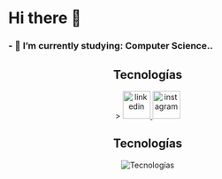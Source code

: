 <h1>Hi there 👋</h1>

<h3><b> - 🌱 I’m currently studying: Computer Science.. </b></h3>

<h2 align="center">Tecnologías</h2>
  <div align="center">>
    <a href="https://www.linkedin.com/in/umontenegro/" rel="nofollow" target="_blank">
      <img src="https://user-images.githubusercontent.com/88904952/234979284-68c11d7f-1acc-4f0c-ac78-044e1037d7b0.png" alt="linkedin" height="50" width="50" style="max-width: 100%;">
    </a>
    <a href="https://www.instagram.com/ulisesmontenegror/" rel="nofollow" target="_blank">
      <img src="https://user-images.githubusercontent.com/88904952/234981169-2dd1e58f-4b7e-468c-8213-034ba62156c3.png" alt="instagram" height="50" width="50" style="max-width: 100%;">
    </a>
  </div>

<h2 align="center">Tecnologías</h2>
<p align="center">
  <img src="https://skillicons.dev/icons?i=golang,typescript,css,python,html,linux,mongodb,sql" alt="Tecnologías">
</p>
